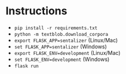 # Instructions

-   `pip install -r requirements.txt`
-   `python -m textblob.download_corpora`
-   `export FLASK_APP=sentalizer` (Linux/Mac)
-   `set FLASK_APP=sentalizer` (Windows)
-   `export FLASK_ENV=development` (Linux/Mac)
-   `set FLASK_ENV=development` (Windows)
-   `flask run`
